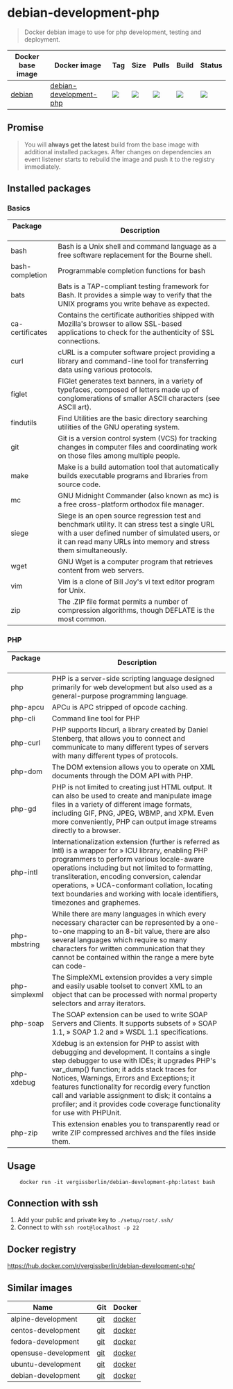 # debian-development-php

> Docker debian image to use for php development, testing and deployment.

| Docker base image | Docker image                | Tag           | Size   | Pulls  | Build  | Status |
| ----------------- | --------------------------- | ------------- | ------ | ------ | ------ | ------ |
| [debian][1]       | [debian-development-php][2] | [![][9]][11]  | ![][4] | ![][6] | ![][7] | ![][8] |

[1]: https://hub.docker.com/_/debian/
[2]: https://hub.docker.com/r/vergissberlin/debian-development-php/
[3]: https://hub.docker.com/r/vergissberlin/debian-development-php/tags/
[4]: https://images.microbadger.com/badges/image/vergissberlin/debian-development-php.svg
[6]: https://img.shields.io/docker/pulls/vergissberlin/debian-development-php.svg?style=flat-square
[7]: https://img.shields.io/docker/automated/vergissberlin/debian-development-php.svg?style=flat-square
[8]: https://img.shields.io/docker/build/vergissberlin/debian-development-php.svg?style=flat-square
[9]: https://images.microbadger.com/badges/version/vergissberlin/debian-development-php.svg
[11]: https://microbadger.com/images/vergissberlin/debian-development-php:latest

## Promise

> You will **always get the latest** build from the base image with additional installed packages.
> After changes on dependencies an event listener starts to rebuild the image and push it to the registry immediately.


## Installed packages

### Basics

| Package       | Description                                                                                                |
| ------------- | ---------------------------------------------------------------------------------------------------------- |
| bash             | Bash is a Unix shell and command language as a free software replacement for the Bourne shell.             |
| bash-completion  | Programmable completion functions for bash                                                                 |
| bats             | Bats is a TAP-compliant testing framework for Bash. It provides a simple way to verify that the UNIX programs you write behave as expected. |
| ca-certificates  | Contains the certificate authorities shipped with Mozilla's browser to allow SSL-based applications to check for the authenticity of SSL connections. |
| curl             | cURL is a computer software project providing a library and command-line tool for transferring data using various protocols. |
| figlet           | FIGlet generates text banners, in a variety of typefaces, composed of letters made up of conglomerations of smaller ASCII characters (see ASCII art). |
| findutils        | Find Utilities are the basic directory searching utilities of the GNU operating system.                    |
| git              | Git is a version control system (VCS) for tracking changes in computer files and coordinating work on those files among multiple people. |
| make             | Make is a build automation tool that automatically builds executable programs and libraries from source code. |
| mc               | GNU Midnight Commander (also known as mc) is a free cross-platform orthodox file manager.                  |
| siege            | Siege is an open source regression test and benchmark utility. It can stress test a single URL with a user defined number of simulated users, or it can read many URLs into memory and stress them simultaneously. |
| wget             | GNU Wget is a computer program that retrieves content from web servers.                                    |
| vim              | Vim is a clone of Bill Joy's vi text editor program for Unix.                                              |
| zip              | The .ZIP file format permits a number of compression algorithms, though DEFLATE is the most common.        |

### PHP

| Package       | Description                                                                                                                             |
| ------------- | --------------------------------------------------------------------------------------------------------------------------------------- |
| php           | PHP is a server-side scripting language designed primarily for web development but also used as a general-purpose programming language. |
| php-apcu      | APCu is APC stripped of opcode caching. |
| php-cli       | Command line tool for PHP |
| php-curl      | PHP supports libcurl, a library created by Daniel Stenberg, that allows you to connect and communicate to many different types of servers with many different types of protocols.|
| php-dom       | The DOM extension allows you to operate on XML documents through the DOM API with PHP. |
| php-gd        | PHP is not limited to creating just HTML output. It can also be used to create and manipulate image files in a variety of different image formats, including GIF, PNG, JPEG, WBMP, and XPM. Even more conveniently, PHP can output image streams directly to a browser. |
| php-intl      | Internationalization extension (further is referred as Intl) is a wrapper for » ICU library, enabling PHP programmers to perform various locale-aware operations including but not limited to formatting, transliteration, encoding conversion, calendar operations, » UCA-conformant collation, locating text boundaries and working with locale identifiers, timezones and graphemes. |
| php-mbstring  | While there are many languages in which every necessary character can be represented by a one-to-one mapping to an 8-bit value, there are also several languages which require so many characters for written communication that they cannot be contained within the range a mere byte can code- |
| php-simplexml | The SimpleXML extension provides a very simple and easily usable toolset to convert XML to an object that can be processed with normal property selectors and array iterators. |
| php-soap      | The SOAP extension can be used to write SOAP Servers and Clients. It supports subsets of » SOAP 1.1, » SOAP 1.2 and » WSDL 1.1 specifications. |
| php-xdebug    | Xdebug is an extension for PHP to assist with debugging and development. It contains a single step debugger to use with IDEs; it upgrades PHP's var_dump() function; it adds stack traces for Notices, Warnings, Errors and Exceptions; it features functionality for recordig every function call and variable assignment to disk; it contains a profiler; and it provides code coverage functionality for use with PHPUnit. |
| php-zip       | This extension enables you to transparently read or write ZIP compressed archives and the files inside them. |

## Usage

        docker run -it vergissberlin/debian-development-php:latest bash

## Connection with ssh

1. Add your public and private key to ``./setup/root/.ssh/``
2. Connect to with ``ssh root@localhost -p 22``


## Docker registry

https://hub.docker.com/r/vergissberlin/debian-development-php/


## Similar images

| Name                  | Git       | Docker       |
| --------------------- | --------- | ------------ |
| alpine-development    | [git][20] | [docker][25] |
| centos-development    | [git][30] | [docker][35] |
| fedora-development    | [git][40] | [docker][45] |
| opensuse-development  | [git][50] | [docker][55] |
| ubuntu-development    | [git][60] | [docker][65] |
| debian-development    | [git][70] | [docker][75] |

[20]: https://github.com/vergissberlin/alpine-development
[25]: https://hub.docker.com/r/vergissberlin/alpine-development/
[30]: https://github.com/vergissberlin/centos-development
[35]: https://hub.docker.com/r/vergissberlin/centos-development/
[40]: https://github.com/vergissberlin/fedora-development
[45]: https://hub.docker.com/r/vergissberlin/fedora-development/
[50]: https://github.com/vergissberlin/opensuse-development
[55]: https://hub.docker.com/r/vergissberlin/opensuse-development/
[60]: https://github.com/vergissberlin/ubuntu-development
[65]: https://hub.docker.com/r/vergissberlin/ubuntu-development/
[70]: https://github.com/vergissberlin/debian-development
[75]: https://hub.docker.com/r/vergissberlin/debian-development/

